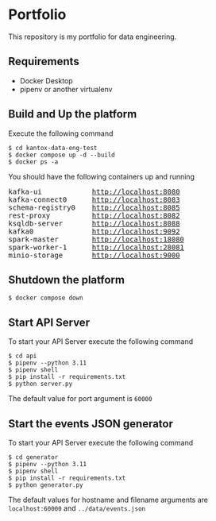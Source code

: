 # Portfolio
This repository is my portfolio for data engineering.

## Requirements
- Docker Desktop
- pipenv or another virtualenv

## Build and Up the platform
Execute the following command
```
$ cd kantox-data-eng-test
$ docker compose up -d --build
$ docker ps -a
```
You should have the following containers up and running
<pre>
kafka-ui            <a href="http://localhost:8080">http://localhost:8080</a>
kafka-connect0      <a href="http://localhost:8083">http://localhost:8083</a>
schema-registry0    <a href="http://localhost:8085">http://localhost:8085</a>
rest-proxy          <a href="http://localhost:8082">http://localhost:8082</a>
ksqldb-server       <a href="http://localhost:8088">http://localhost:8088</a>
kafka0              <a href="http://localhost:9092">http://localhost:9092</a>
spark-master        <a href="http://localhost:18080">http://localhost:18080</a>
spark-worker-1      <a href="http://localhost:28081">http://localhost:28081</a>
minio-storage       <a href="http://localhost:9000">http://localhost:9000</a>
</pre>

## Shutdown the platform
```
$ docker compose down
```

## Start API Server
To start your API Server execute the following command
```
$ cd api
$ pipenv --python 3.11
$ pipenv shell
$ pip install -r requirements.txt
$ python server.py
```
The default value for port argument is `60000`

## Start the events JSON generator
To start your API Server execute the following command
```
$ cd generator
$ pipenv --python 3.11
$ pipenv shell
$ pip install -r requirements.txt
$ python generator.py
```
The default values for hostname and filename arguments are `localhost:60000` and `../data/events.json`
